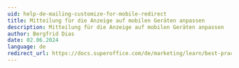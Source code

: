 ```yaml
---
uid: help-de-mailing-customize-for-mobile-redirect
title: Mitteilung für die Anzeige auf mobilen Geräten anpassen
description: Mitteilung für die Anzeige auf mobilen Geräten anpassen
author: Bergfrid Dias
date: 02.06.2024
language: de
redirect_url: https://docs.superoffice.com/de/marketing/learn/best-practices.html#mobile
---
```

